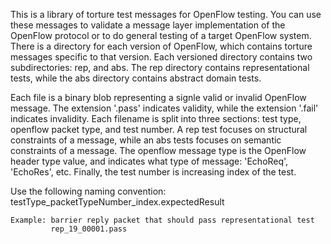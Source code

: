 This is a library of torture test messages for OpenFlow testing. You can use
these messages to validate a message layer implementation of the OpenFlow
protocol or to do general testing of a target OpenFlow system. There is a
directory for each version of OpenFlow, which contains torture messages specific
to that version. Each versioned directory contains two subdirectories: rep, and
abs. The rep directory contains representational tests, while the abs directory
contains abstract domain tests.

Each file is a binary blob representing a signle valid or invalid OpenFlow 
message. The extension '.pass' indicates validity, while the extension '.fail'
indicates invalidity. Each filename is split into three sections: test type,
openflow packet type, and test number. A rep test focuses on structural
constraints of a message, while an abs tests focuses on semantic constraints of
a message. The openflow message type is the OpenFlow header type value, and
indicates what type of message: 'EchoReq', 'EchoRes', etc. Finally, the test
number is increasing index of the test.


Use the following naming convention:
    testType_packetTypeNumber_index.expectedResult

    Example: barrier reply packet that should pass representational test
             rep_19_00001.pass
